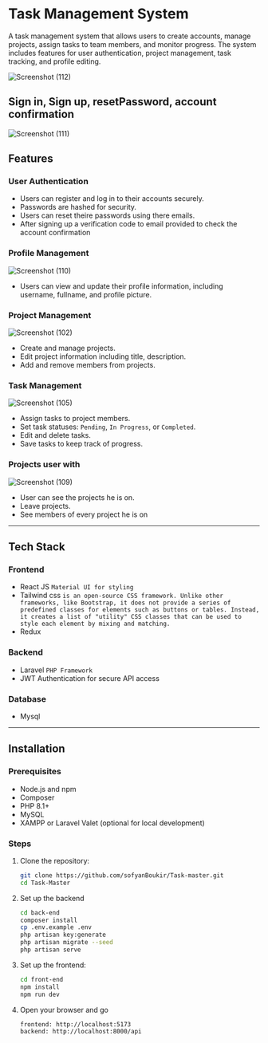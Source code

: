 # Task Management System

A task management system that allows users to create accounts, manage projects, assign tasks to team members, and monitor progress. The system includes features for user authentication, project management, task tracking, and profile editing.

![Screenshot (112)](https://github.com/user-attachments/assets/0d55b545-a446-44ed-a8df-27191f0b522b)

## Sign in, Sign up, resetPassword, account confirmation
![Screenshot (111)](https://github.com/user-attachments/assets/6caca82a-7eea-434f-8fe2-7036e17107ef)

## Features

### **User Authentication**
- Users can register and log in to their accounts securely.
- Passwords are hashed for security.
- Users can reset theire passwords using there emails.
- After signing up a verification code to email provided to check the account confirmation



### **Profile Management**
![Screenshot (110)](https://github.com/user-attachments/assets/e6988252-442f-41ab-b0c6-f9caa684deee)
- Users can view and update their profile information, including username, fullname, and profile picture.

### **Project Management**
![Screenshot (102)](https://github.com/user-attachments/assets/1b06afbf-0aa7-49c3-b4c1-3a5448364938)

- Create and manage projects.
- Edit project information including title, description.
- Add and remove members from projects.


### **Task Management**
![Screenshot (105)](https://github.com/user-attachments/assets/7e52c287-dc4d-4a5f-b490-00ba0db004b4)

- Assign tasks to project members.
- Set task statuses: `Pending`, `In Progress`, or `Completed`.
- Edit and delete tasks.
- Save tasks to keep track of progress.


### **Projects user with**
![Screenshot (109)](https://github.com/user-attachments/assets/9d5ead07-08ce-4e7c-b05e-907e923e3090)

- User can see the projects he is on.
- Leave projects.
- See members of every project he is on


---

## Tech Stack

### **Frontend**
- React JS `Material UI for styling`
- Tailwind css `is an open-source CSS framework. Unlike other frameworks, like Bootstrap, it does not provide a series of predefined classes for elements such as buttons or tables. Instead, it creates a list of "utility" CSS classes that can be used to style each element by mixing and matching.`
- Redux


### **Backend**
- Laravel `PHP Framework`
- JWT Authentication for secure API access

### **Database**
- Mysql

---



## Installation

### Prerequisites
- Node.js and npm
- Composer
- PHP 8.1+
- MySQL
- XAMPP or Laravel Valet (optional for local development)

### Steps

1. Clone the repository:
   ```bash
   git clone https://github.com/sofyanBoukir/Task-master.git
   cd Task-Master

2. Set up the backend
   ```bash
   cd back-end
   composer install
   cp .env.example .env
   php artisan key:generate
   php artisan migrate --seed
   php artisan serve

   
3. Set up the frontend:
   ```bash
   cd front-end
   npm install
   npm run dev

4. Open your browser and go
   ```bash
   frontend: http://localhost:5173
   backend: http://localhost:8000/api
